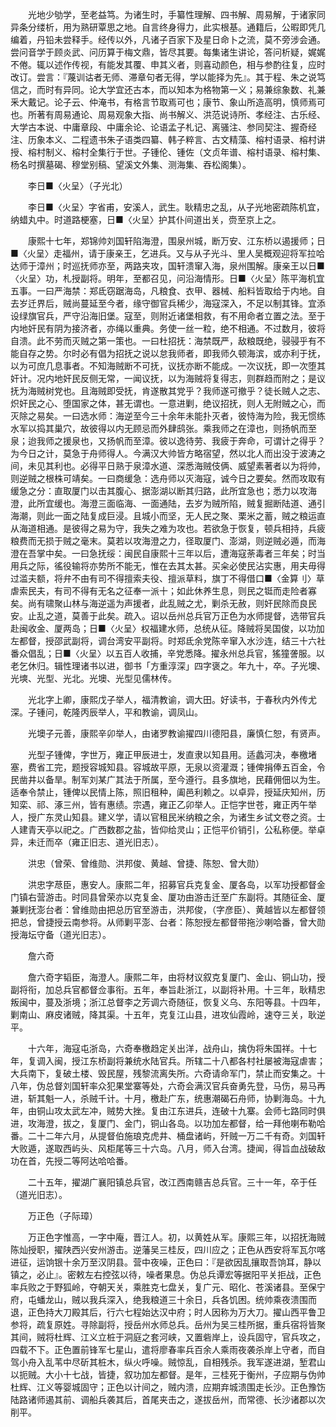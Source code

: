<!-- { "loadSidebar": true } -->
　　光地少劬学，至老益笃。为诸生时，手纂性理解、四书解、周易解，于诸家同异条分缕析，用为熟研覃思之地。自言终身得力，此实根基。通籍后，公暇即凭几编着，丹铅未尝释手。经传以外，凡诸子百家下及星日命卜之流，莫不旁涉会通。尝问音学于顾炎武、问历算于梅文鼎，皆尽其要。每集诸生讲论，答问析疑，娓娓不倦。辄以述作传视，有能发其覆、申其义者，则喜动颜色，相与参酌往复，应时改订。尝言：『蔑训诂者无师、滞章句者无得，学以能择为先』。其于程、朱之说笃信之，而时有异同。论大学宜还古本，而以知本为格物第一义；易兼综象数、礼兼釆大戴记。论子云、仲淹书，有格言节取焉可也；康节、象山所造高明，慎师焉可也。所著有周易通论、周易观象大指、尚书解义、洪范说诗所、孝经注、古乐经、大学古本说、中庸章段、中庸余论、论语孟子札记、离骚注、参同契注、握奇经注、历象本义、二程遗书朱子语类四纂、韩子粹言、古文精藻、榕村语录、榕村讲授、榕村制义、榕村全集行于世。子锺伦、锺佐（文贞年谱、榕村语录、榕村集、杨名时撰墓碣、穆堂别稿、望溪文外集、测海集、吞松阁集）。

　　李日■〈火呈〉（子光北）

　　李日■〈火呈〉字省甫，安溪人，武生。耿精忠之乱，从子光地密疏陈机宜，纳蜡丸中。时道路梗塞，日■〈火呈〉护其仆间道出关，赍至京上之。

　　康熙十七年，郑锦帅刘国轩陷海澄，围泉州城，断万安、江东桥以遏援师；日■〈火呈〉走福州，请于康亲王，乞进兵。又与从子光斗、里人吴概观迎将军拉哈达师于漳州；时巡抚师亦至，两路夹攻，国轩溃窜入海，泉州围解。康亲王以日■〈火呈〉功，札授副将。明年，至都召见，问沿海情形。日■〈火呈〉陈平海机宜五事。一曰严海禁：郑氐窃踞海岛，凡粮食、衣甲、器械、船料皆取给于内地。自去岁迁界后，贼尚蔓延至今者，缘守御官兵稀少，海寇深入，不足以制其锋。宜添设绿旗官兵，严守沿海旧堡。寇至，则附近诸堡相救，有不用命者立置之法。至于内地奸民有阴为接济者，亦绳以重典。务使一丝一粒，绝不相通。不过数月，彼将自溃。此不劳而灭贼之第一策也。一曰杜招抚：海禁既严，敌粮既绝，骎骎乎有不能自存之势。尔时必有倡为招抚之说以怠我师者，即我师久顿海滨，或亦利于抚，以为可庶几息事者。不知海贼断不可抚，议抚亦断不能成。一次议抚，即一次堕其奸计。况内地奸民反侧无常，一闻议抚，以为海贼将复得志，则群趋而附之；是议抚为海贼树党也。且海贼即受抚，肯遂散其党乎？我师遂可撤乎？徒长贼人之志、炽奸民之心、堕国家之体，甚无谓也。一意进剿，绝议招抚，则人无附贼之心，而灭除之易矣。一曰选水师：海逆至今三十余年未能扑灭者，彼恃海为险，我无惯练水军以捣其巢穴，故彼得以内无顾忌而外肆鸱张。乘我师之在漳也，则扬帆而至泉；迨我师之援泉也，又扬帆而至漳。彼以逸待劳、我疲于奔命，可谓计之得乎？为今日之计，莫急于舟师得人。今满汉大帅皆方略宿望，然以北人而出没于波涛之间，未见其利也。必得平日熟于泉漳水道、深悉海贼伎俩、威望素著者以为将帅，则逆贼之根株可靖矣。一曰商缓急：选舟师以灭海寇，诚今日之要矣。然而攻取有缓急之分：直取厦门以击其腹心、据澎湖以断其归路，此所宜急也；悉力以攻海澄，此所宜缓也。海澄三面临海、一面通陆，去岁为贼所陷，贼复掘断陆道、通引海潮，则此一面之陆复成巨浸。且城小而坚，无人民之聚、栗米之蓄，贼之粮运直从海道相通。是彼得之易为守，我失之难为攻也。若欲急于恢复，顿兵相持，兵疲粮费而无损于贼之毫末。莫若以攻海澄之力，径取厦门、澎湖，则逆贼必遁，而海澄在吾掌中矣。一曰急抚绥：闽民自康熙十三年以后，遭海寇荼毒者三年矣；时当用兵之际，徭役输将亦势所不能无，惟在去其太甚。买籴必使民沾实惠，用夫毋得过滥夫额，将弁不由有司不得擅索夫役、擅派草料，旗丁不得借口■〈金算刂〉草虐索民夫，有司不得有无名之征奉一派十；如此休养生息，则民之铤而走险者寡矣。尚有啸聚山林与海逆遥为声援者，此乱贼之尤，剿杀无赦，则奸民除而良民安。止乱之道，莫善于此矣。疏入。诏以岳州总兵官万正色为水师提督，选带官兵赴闽收金、厦两岛；日■〈火呈〉权福建水师，总统从征。降贼将吴国俊，以功加左都督，授邵武副将，调台湾安平副将。时郑氐余党陈辛窜入水沙连，结三十六社番众倡乱；日■〈火呈〉以五百人收捕，辛党悉降。擢永州总兵官，猺獞詟服。以老乞休归。辑性理诸书以进，御书「方重淳深」四字褒之。年九十，卒。子光墺、光塽、光型、光北。光墺、光型见儒林传。

　　光北字上卿，康熙戊子举人，福清教谕，调大田。好读书，于春秋内外传尤深。子锺问，乾隆丙辰举人，平和教谕，调凤山。

　　光墺子元善，康熙辛卯举人，由诸罗教谕擢四川德阳县，廉慎仁恕，有贤声。

　　光型子锺俾，字世万，雍正甲辰进士，发直隶以知县用。适蠡河决，奉檄堵塞，费省工完，题授容城知县。容城故平原，无泉以资灌溉；锺俾捐俸五百金，令民凿井以备旱。制军刘某广其法于所属，至今遵行。县多旗地，民藉佣佃以为生。适奉令禁止，锺俾以民情上陈，照旧租种，阖邑利赖之。以卓异，授延庆知州，历知栾、祁、涿三州，皆有惠绩。宗遇，雍正乙卯举人。正恺字世苍，雍正丙午举人，授广东灵山知县。建义学，请以官租民米纳粮之余，为诸生乡试文卷之资。士人建青天亭以祀之。广西数郡之盐，皆仰给灵山；正恺平价销引，公私称便。举卓异，未迁而卒（雍正旧志、道光旧志）。

　　洪忠（曾荣、曾维勋、洪邦俊、黄越、曾捷、陈恕、曾大勋）

　　洪忠字荩臣，惠安人。康熙二年，招募官兵克复金、厦各岛，以军功授都督金门镇右营游击。时同县曾荣亦以克复金、厦功由游击迁至广东副将。其随征金、厦兼剿抚澎台者：曾维勋由把总历官至游击，洪邦俊，（字彦臣）、黄越皆以左都督领把总，曾捷授云南参将。从师剿平澎、台者：陈恕授左都督带拖沙喇哈番，曾大勋授海坛守备（道光旧志）。

　　詹六奇

　　詹六奇字韬臣，海澄人。康熙二年，由将材议叙克复厦门、金山、铜山功，授副将衔，加总兵官都督佥事衔。五年，奉旨赴浙江，以副将补用。十三年，耿精忠叛闽中，蔓及浙境；浙江总督李之芳调六奇随征，恢复义乌、东阳等县。十四年，剿南山、麻皮诸贼，降其渠。十五年，克复江山县，进攻仙霞岭，速夺三关，耿逆平。

　　十六年，海寇屯浙岛，六奇奉檄趋定关出洋，战舟山，擒伪将朱国祥。十七年，复调入闽，授江东桥副将兼统水陆官兵。所辖二十八都各村社屡被海寇虐害；大兵南下，复破土楼、毁民屋，残黎流离失所。六奇请命军门，禁止而安集之。十八年，伪总督刘国轩率众犯果堂寨等处，六奇会满汉官兵奋勇先登，马伤，易马再进，斩其魁一人，杀贼千计。十月，檄赴广东，统惠潮碣石舟师，协剿海岛。十九年，由铜山攻太武左冲，贼势大挫。复由江东进兵，连破十九寨。会师七路同时俱进，攻海澄，拔之，复厦门、金门，铜山各岛。以功加左都督，给一拜他喇布勒哈番。二十二年六月，从提督伯施琅克虎井、桶盘诸屿，歼贼一万二千有奇。刘国轩大败遁，遂取西屿头、风柜尾等三十六岛。八月，师入台湾。捷闻，得旨血战破敌功在首，先授二等阿达哈哈番。

　　二十五年，擢湖广襄阳镇总兵官，改江西南赣吉总兵官。三十一年，卒于任（道光旧志）。

　　万正色（子际璋）

　　万正色字惟高，一字中庵，晋江人。初，以黄姓从军。康熙三年，以招抚海贼陈灿授职，擢陕西兴安州游击。逆藩吴三桂反，四川应之；正色从西安将军瓦尔喀进征，运饷银十余万至汉阴县。营中夜噪，正色曰：『是欲因乱攘取吾饷耳，静以镇之，必止』。密敕左右控弦以待，噪者果息。伪总兵谭宏等据阳平关拒战，正色率兵败之于野狐岭，夺朝天关，乘胜克七盘关，复广元、昭化、苍溪诸县。至保宁府，屯蟠龙山，贼以我兵深入，绝我粮道三十余日，兵各饥困。统帅乘夜溃围而退，正色持大刀殿其后，行六七程始达汉中府；时人因称为万大刀。擢山西平鲁卫参将，疏复原姓。寻除副将，授岳州水师总兵。岳州为吴三桂所据，重兵宿将皆聚其间，贼将杜辉、江义立桩于洞庭之套河峡，又置砦岸上，设兵固守，官兵攻之，四载不下。正色置前锋军七星山，遣将廖春率兵百余人乘雨夜袭杀岸上守者，而自驾小舟入乱苇中尽斫其桩木，纵火呼噪。贼惊乱，自相残杀。我军遂进湖，堑君山以扼贼。大小十七战，皆捷，叙功加左都督。是年，三桂死于衡州，子应期与伪帅杜辉、江义等婴城固守；正色以计间之，贼内溃，应期弃城溃围走长沙。正色豫饬陆路诸师遏其前、调船兵袭其后，首尾夹击之，遂拔岳州，而常德、长沙诸郡以次削平。

